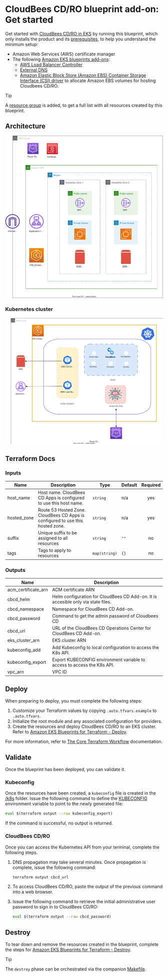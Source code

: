 # CloudBees CD/RO blueprint add-on: Get started

Get started with [CloudBees CD/RO in EKS](https://docs.cloudbees.com/docs/cloudbees-cd/latest/install-k8s/) by running this blueprint, which only installs the product and its [prerequisites](https://docs.cloudbees.com/docs/cloudbees-cd/latest/install-k8s/installation), to help you understand the minimum setup:

- Amazon Web Services (AWS) certificate manager
- The following [Amazon EKS blueprints add-ons](https://aws-ia.github.io/terraform-aws-eks-blueprints-addons/main/):
  - [AWS Load Balancer Controller](https://aws-ia.github.io/terraform-aws-eks-blueprints-addons/main/addons/aws-load-balancer-controller/)
  - [External DNS](https://aws-ia.github.io/terraform-aws-eks-blueprints-addons/main/addons/external-dns/)
  - [Amazon Elastic Block Store (Amazon EBS) Container Storage Interface (CSI) driver](https://docs.aws.amazon.com/eks/latest/userguide/ebs-csi.html) to allocate Amazon EBS volumes for hosting Cloudbees CD/RO.

> [!TIP]
> A [resource group](https://docs.aws.amazon.com/ARG/latest/userguide/resource-groups.html) is added, to get a full list with all resources created by this blueprint.

## Architecture

![Architecture](img/getting-started.architect.drawio.svg)

### Kubernetes cluster

![Architecture](img/getting-started.k8s.drawio.svg)

## Terraform Docs

<!-- BEGIN_TF_DOCS -->
### Inputs

| Name | Description | Type | Default | Required |
|------|-------------|------|---------|:--------:|
| host_name | Host name. CloudBees CD Apps is configured to use this host name. | `string` | n/a | yes |
| hosted_zone | Route 53 Hosted Zone. CloudBees CD Apps is configured to use this hosted zone. | `string` | n/a | yes |
| suffix | Unique suffix to be assigned to all resources | `string` | `""` | no |
| tags | Tags to apply to resources | `map(string)` | `{}` | no |

### Outputs

| Name | Description |
|------|-------------|
| acm_certificate_arn | ACM certificate ARN |
| cbcd_helm | Helm configuration for CloudBees CD Add-on. It is accesible only via state files. |
| cbcd_namespace | Namespace for CloudBees CD Add-on. |
| cbcd_password | Command to get the admin password of Cloudbees CD |
| cbcd_url | URL of the CloudBees CD Operations Center for CloudBees CD Add-on. |
| eks_cluster_arn | EKS cluster ARN |
| kubeconfig_add | Add Kubeconfig to local configuration to access the K8s API. |
| kubeconfig_export | Export KUBECONFIG environment variable to access to access the K8s API. |
| vpc_arn | VPC ID |
<!-- END_TF_DOCS -->

## Deploy

When preparing to deploy, you must complete the following steps:

1. Customize your Terraform values by copying `.auto.tfvars.example` to `.auto.tfvars`.
1. Initialize the root module and any associated configuration for providers.
1. Create the resources and deploy CloudBees CD/RO to an EKS cluster. Refer to [Amazon EKS Blueprints for Terraform - Deploy](https://aws-ia.github.io/terraform-aws-eks-blueprints/getting-started/#deploy).

For more information, refer to [The Core Terraform Workflow](https://www.terraform.io/intro/core-workflow) documentation.

## Validate

Once the blueprint has been deployed, you can validate it.

### Kubeconfig

Once the resources have been created, a `kubeconfig` file is created in the [/k8s](k8s) folder. Issue the following command to define the [KUBECONFIG](https://kubernetes.io/docs/concepts/configuration/organize-cluster-access-kubeconfig/#the-kubeconfig-environment-variable) environment variable to point to the newly generated file:

  ```sh
  eval $(terraform output --raw kubeconfig_export)
  ```

If the command is successful, no output is returned.

### CloudBees CD/RO

Once you can access the Kubernetes API from your terminal, complete the following steps.

1. DNS propagation may take several minutes. Once propagation is complete, issue the following command:

      ```sh
      terraform output cbcd_url
      ```
1. To access CloudBees CD/RO, paste the output of the previous command into a web browser.
1. Issue the following command to retrieve the initial administrative user password to sign in to CloudBees CD/RO:

      ```sh
      eval $(terraform output --raw cbcd_password)
      ```

## Destroy

To tear down and remove the resources created in the blueprint, complete the steps for [Amazon EKS Blueprints for Terraform - Destroy](https://aws-ia.github.io/terraform-aws-eks-blueprints/getting-started/#destroy).

> [!TIP]
> The `destroy` phase can be orchestrated via the companion [Makefile](../../Makefile).
